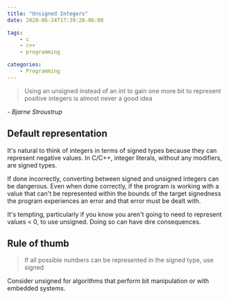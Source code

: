 ```yaml
---
title: "Unsigned Integers"
date: 2020-06-24T17:39:28-06:00

tags:
    - c
    - c++
    - programming

categories:
    - Programming
---
```


> Using an unsigned instead of an int to gain one more bit to represent positive integers is almost never a good idea

_- Bjarne Stroustrup_

## Default representation

It's natural to think of integers in terms of signed types because they can represent negative values. In C/C++, integer literals, without any modifiers, are signed types.

If done incorrectly, converting between signed and unsigned integers can be dangerous. Even when done correctly, if the program is working with a value that can't be represented within the bounds of the target signedness the program experiences an error and that error must be dealt with.

It's tempting, particularly if you know you aren't going to need to represent values < 0, to use unsigned. Doing so can have dire consequences.

## Rule of thumb

> If all possible numbers can be represented in the signed type, use signed

Consider unsigned for algorithms that perform bit manipulation or with embedded systems.

